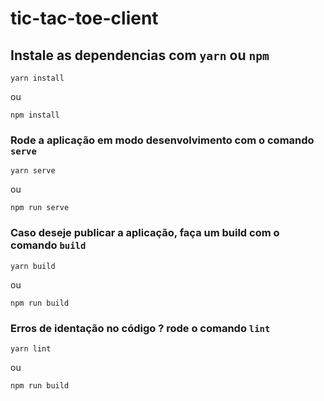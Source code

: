 # tic-tac-toe-client

## Instale as dependencias com `yarn` ou `npm`
```
yarn install
```
ou
```
npm install
```

### Rode a aplicação em modo desenvolvimento com o comando `serve`
```
yarn serve
```
ou
```
npm run serve
```

### Caso deseje publicar a aplicação, faça um build com o comando `build`
```
yarn build
```
ou
```
npm run build
```

### Erros de identação no código ? rode o comando `lint`
```
yarn lint
```
ou
```
npm run build
```
